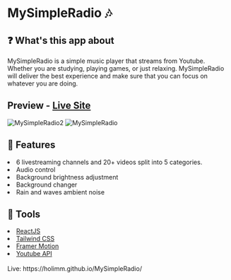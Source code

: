 # MySimpleRadio 🎶

## ❓ What's this app about
MySimpleRadio is a simple music player that streams from Youtube. Whether you are studying, playing games, or just relaxing. MySimpleRadio will deliver the best experience and make sure that you can focus on whatever you are doing.
## Preview - [Live Site](https://holimm.github.io/MySimpleRadio/)
![MySimpleRadio2](https://user-images.githubusercontent.com/95845053/182170929-4af8e167-3997-4f16-aa1f-e9dd03304728.png)
![MySimpleRadio](https://user-images.githubusercontent.com/95845053/182164294-e8343544-dd41-421f-bcc4-e0a837528694.png)
## 🔑 Features
<li>6 livestreaming channels and 20+ videos split into 5 categories.</li>
<li>Audio control</li>
<li>Background brightness adjustment</li>
<li>Background changer</li>
<li>Rain and waves ambient noise</li>

## 🔧 Tools
<li><a href="https://reactjs.org/">ReactJS</a></li>
<li><a href="https://tailwindcss.com/">Tailwind CSS</a></li>
<li><a href="https://www.framer.com/motion/">Framer Motion</a></li>
<li><a href="https://developers.google.com/youtube/v3">Youtube API</a></li>
<br>
Live: https://holimm.github.io/MySimpleRadio/





